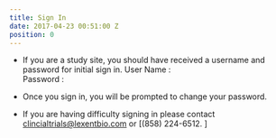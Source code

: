 ```yaml
---
title: Sign In
date: 2017-04-23 00:51:00 Z
position: 0
---
```


* If you are a study site, you should have received a username and password for initial sign in.
  User Name : \
  Password :

* Once you sign in, you will be prompted to change your password.

* If you are having difficulty signing in please contact clincialtrials@lexentbio.com or [(858) 224-6512. ]